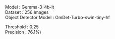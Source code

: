 Model : Gemma-3-4b-it\
Dataset : 256 Images\
Object Detector Model : OmDet-Turbo-swin-tiny-hf

Threshold : 0.25\
Precision : 76.1%\
